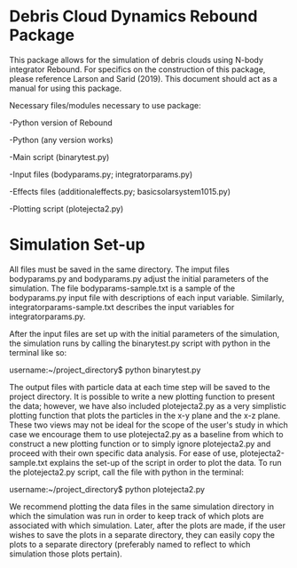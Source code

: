 # Debris Cloud Dynamics Rebound Package

This package allows for the simulation of debris clouds using N-body integrator Rebound. For specifics on the construction of this package, please reference Larson and Sarid (2019). This document should act as a manual for using this package. 

Necessary files/modules necessary to use package: 

-Python version of Rebound

-Python (any version works)

-Main script (binarytest.py)

-Input files (bodyparams.py; integratorparams.py)

-Effects files (additionaleffects.py; basicsolarsystem1015.py)

-Plotting script (plotejecta2.py)
 
	
	
# Simulation Set-up

All files must be saved in the same directory. The imput files bodyparams.py and bodyparams.py adjust the initial parameters of the simulation. The file bodyparams-sample.txt is a sample of the bodyparams.py input file with descriptions of each input variable. Similarly, integratorparams-sample.txt describes the input variables for integratorparams.py.

After the input files are set up with the initial parameters of the simulation, the simulation runs by calling the binarytest.py script with python in the terminal like so:

username:~/project_directory$ python binarytest.py

The output files with particle data at each time step will be saved to the project directory. It is possible to write a new plotting function to present the data; however, we have also included plotejecta2.py as a very simplistic plotting function that plots the particles in the x-y plane and the x-z plane. These two views may not be ideal for the scope of the user's study in which case we encourage them to use plotejecta2.py as a baseline from which to construct a new plotting function or to simply ignore plotejecta2.py and proceed with their own specific data analysis. For ease of use, plotejecta2-sample.txt explains the set-up of the script in order to plot the data. To run the plotejecta2.py script, call the file with python in the terminal:

username:~/project_directory$ python plotejecta2.py

We recommend plotting the data files in the same simulation directory in which the simulation was run in order to keep track of which plots are associated with which simulation. Later, after the plots are made, if the user wishes to save the plots in a separate directory, they can easily copy the plots to a separate directory (preferably named to reflect to which simulation those plots pertain).

